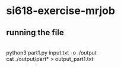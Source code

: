 # si618-exercise-mrjob

## running the file
<br> python3 part1.py input.txt -o ./output
<br> cat ./output/part* > output_part1.txt
